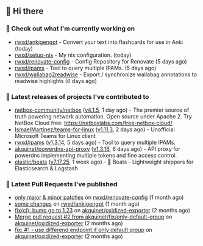 ## 👋 Hi there

### 👷 Check out what I'm currently working on


- [rwxd/ankigengpt](https://github.com/rwxd/ankigengpt) - Convert your text into flashcards for use in Anki (today)
- [rwxd/setup-nix](https://github.com/rwxd/setup-nix) - My nix configuration. (today)
- [rwxd/renovate-config](https://github.com/rwxd/renovate-config) - Config Repository for Renovate (5 days ago)
- [rwxd/ipams](https://github.com/rwxd/ipams) - Tool to query multiple IPAMs. (5 days ago)
- [rwxd/wallabag2readwise](https://github.com/rwxd/wallabag2readwise) - Export / synchronize wallabag annotations to readwise highlights (6 days ago)

### 🔭 Latest releases of projects I've contributed to


- [netbox-community/netbox](https://github.com/netbox-community/netbox) ([v4.1.5](https://github.com/netbox-community/netbox/releases/tag/v4.1.5), 1 day ago) - The premier source of truth powering network automation. Open source under Apache 2. Try NetBox Cloud free: https://netboxlabs.com/free-netbox-cloud/
- [IsmaelMartinez/teams-for-linux](https://github.com/IsmaelMartinez/teams-for-linux) ([v1.11.3](https://github.com/IsmaelMartinez/teams-for-linux/releases/tag/v1.11.3), 2 days ago) - Unofficial Microsoft Teams for Linux client
- [rwxd/ipams](https://github.com/rwxd/ipams) ([v1.3.14](https://github.com/rwxd/ipams/releases/tag/v1.3.14), 5 days ago) - Tool to query multiple IPAMs.
- [akquinet/powerdns-api-proxy](https://github.com/akquinet/powerdns-api-proxy) ([v1.3.16](https://github.com/akquinet/powerdns-api-proxy/releases/tag/v1.3.16), 6 days ago) - API proxy for powerdns implementing multiple tokens and fine access control.
- [elastic/beats](https://github.com/elastic/beats) ([v7.17.25](https://github.com/elastic/beats/releases/tag/v7.17.25), 1 week ago) - :tropical_fish: Beats - Lightweight shippers for Elasticsearch &amp; Logstash 

### 🔨 Latest Pull Requests I've published


- [only major &amp; minor patches](https://github.com/rwxd/renovate-config/pull/2) on [rwxd/renovate-config](https://github.com/rwxd/renovate-config) (1 month ago)
- [some changes](https://github.com/rwxd/ankigengpt/pull/84) on [rwxd/ankigengpt](https://github.com/rwxd/ankigengpt) (1 month ago)
- [fix(ci): bump go to 1.23](https://github.com/akquinet/oxidized-exporter/pull/4) on [akquinet/oxidized-exporter](https://github.com/akquinet/oxidized-exporter) (2 months ago)
- [Merge pull request #2 from akquinet/fix/only-default-group](https://github.com/akquinet/oxidized-exporter/pull/3) on [akquinet/oxidized-exporter](https://github.com/akquinet/oxidized-exporter) (2 months ago)
- [fix: #1 - use differend endpoint if only default group](https://github.com/akquinet/oxidized-exporter/pull/2) on [akquinet/oxidized-exporter](https://github.com/akquinet/oxidized-exporter) (2 months ago)
